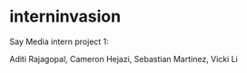interninvasion
==============

Say Media intern project 1:

Aditi Rajagopal, 
Cameron Hejazi, 
Sebastian Martinez, 
Vicki Li
